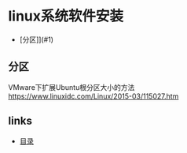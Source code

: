 # linux系统软件安装
- [分区]](#1)


## <a id="1">分区</a>
VMware下扩展Ubuntu根分区大小的方法   
https://www.linuxidc.com/Linux/2015-03/115027.htm   

## links
  * [目录](<目录.md>)